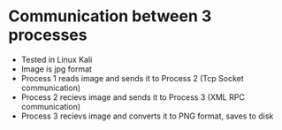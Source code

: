 # Communication between 3 processes
* Tested in Linux Kali
* Image is jpg format
* Process 1 reads image and sends it to Process 2 (Tcp Socket communication)
* Process 2 recievs image and sends it to Process 3 (XML RPC communication)
* Process 3 recievs image and converts it to PNG format, saves to disk
